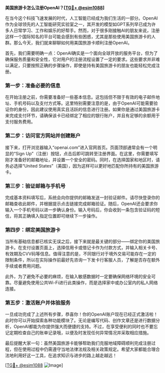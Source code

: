 **美国旅游卡怎么注册OpenAI？[[TG💪+ @esim1088](https://t.me/s/esim1088)]**

在当今这个科技飞速发展的时代，人工智能已经成为我们生活的一部分。OpenAI作为全球领先的人工智能研究实验室之一，其开发的模型如GPT系列早已成为许多人日常学习、工作和娱乐的好帮手。然而，对于很多刚接触AI的朋友来说，注册这样一个国际知名的平台可能会感到有些困惑，尤其是那些使用美国旅游卡的人群。那么今天，我们就来聊聊如何用美国旅游卡顺利注册OpenAI。

首先，我们需要明确一点：OpenAI确实是一个面向全球开放的服务平台，但为了确保服务质量和安全性，它对用户的注册流程设置了一定的要求。这些要求并非难以满足，只要按照正确的步骤操作，即使是持有美国旅游卡的朋友也能轻松完成注册。

### 第一步：准备必要的信息

在开始注册之前，你需要准备好一些基本信息。这包括但不限于有效的电子邮件地址、手机号码以及支付方式等。这里特别需要注意的是，由于OpenAI可能需要验证你的身份，因此建议使用真实且活跃的信息进行注册。如果你是通过美国旅游卡来完成支付环节，请确保该卡已经绑定了相应的银行账户，并且有足够的余额用于支付服务费用。

### 第二步：访问官方网站并创建账户

接下来，打开浏览器输入“openai.com”进入官网首页。页面顶部通常会有一个明显的“Sign Up”（注册）按钮，点击后即可跳转至注册界面。在这里，你需要填写刚才准备好的邮箱地址，并设置一个安全的密码。同时，在选择国家和地区时，请务必选择“United States”（美国），因为这样可以更好地匹配你所持有的美国旅游卡。

### 第三步：验证邮箱与手机号

完成基本资料填写后，系统会向你提供的邮箱发送一封验证邮件。请尽快登录你的邮箱查收此邮件，并根据提示点击链接完成邮箱验证。随后，OpenAI还会要求你输入一个手机号码以进一步确认身份。输入号码后，你会收到一条包含验证码的短信，将其正确填入指定位置即可继续下一步操作。

### 第四步：绑定美国旅游卡

当所有基础信息都已核实无误之后，接下来就是最关键的部分——绑定你的美国旅游卡。在支付设置页面上，选择信用卡或借记卡作为付款方式，并输入相关卡号、有效期及CVV码等信息。值得注意的是，不同银行对于境外交易可能存在一定的限制条件，所以在实际操作前最好先咨询一下发卡行客服人员，了解是否存在额外手续或者费用问题。

此外，为了避免不必要的麻烦，在输入敏感数据时一定要确保网络环境的安全可靠。尽量避免使用公共Wi-Fi进行此类操作，而是选择家中或办公室内的私人网络连接。

### 第五步：激活账户并体验服务

一旦成功完成了上述所有步骤，恭喜你！你的OpenAI账户现在已经正式激活啦！此时你可以开始探索各种功能模块了。无论是编写代码、创作文章还是进行数据分析，OpenAI都能为你提供强大而便捷的支持。不过，在享受便利的同时也不要忘记定期检查自己的账单记录哦，以便及时发现任何异常情况并采取相应措施。

最后提醒大家一句：虽然美国旅游卡能够帮助我们克服地域障碍顺利完成注册过程，但在使用过程中仍需遵守当地法律法规及相关政策规定。希望大家都能合理合法地利用好这一工具，在追求知识与进步的路上越走越远！

[[TG💪+ @esim1088](https://t.me/s/esim1088) ![Image](https://i.postimg.cc/4NQfJmqS/Snipaste-2025-05-13-00-14-12.png)]